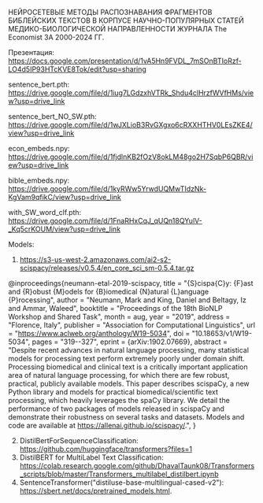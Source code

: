 НЕЙРОСЕТЕВЫЕ МЕТОДЫ РАСПОЗНАВАНИЯ ФРАГМЕНТОВ БИБЛЕЙСКИХ ТЕКСТОВ В КОРПУСЕ НАУЧНО-ПОПУЛЯРНЫХ СТАТЕЙ 
МЕДИКО-БИОЛОГИЧЕСКОЙ НАПРАВЛЕННОСТИ ЖУРНАЛА The Economist ЗА 2000-2024 ГГ.

Презентация:
https://docs.google.com/presentation/d/1vA5Hn9FVDL_7mSOnBTIoRzf-LO4d5IP93HTcKVE8Tok/edit?usp=sharing

sentence_bert.pth:
https://drive.google.com/file/d/1iug7LGdzxhVTRk_Shdu4clHrzfWVfHMs/view?usp=drive_link 

sentence_bert_NO_SW.pth:
https://drive.google.com/file/d/1wJXLioB3RvGXgxo6cRXXHTHV0LEsZKE4/view?usp=drive_link 

econ_embeds.npy:
https://drive.google.com/file/d/1fjdlnKB2fOzV8okLM48go2H7SqbP6QBR/view?usp=drive_link 

bible_embeds.npy:
https://drive.google.com/file/d/1kyRWw5YrwdUQMwTIdzNk-KgVam9qfikC/view?usp=drive_link

with_SW_word_clf.pth:
https://drive.google.com/file/d/1FnaRHxCqJ_qUQn18QYulV-_Kq5crKOUM/view?usp=drive_link 


Models:
1. https://s3-us-west-2.amazonaws.com/ai2-s2-scispacy/releases/v0.5.4/en_core_sci_sm-0.5.4.tar.gz

@inproceedings{neumann-etal-2019-scispacy,
    title = "{S}cispa{C}y: {F}ast and {R}obust {M}odels for {B}iomedical {N}atural {L}anguage {P}rocessing",
    author = "Neumann, Mark  and
      King, Daniel  and
      Beltagy, Iz  and
      Ammar, Waleed",
    booktitle = "Proceedings of the 18th BioNLP Workshop and Shared Task",
    month = aug,
    year = "2019",
    address = "Florence, Italy",
    publisher = "Association for Computational Linguistics",
    url = "https://www.aclweb.org/anthology/W19-5034",
    doi = "10.18653/v1/W19-5034",
    pages = "319--327",
    eprint = {arXiv:1902.07669},
    abstract = "Despite recent advances in natural language processing, many statistical models for processing text perform extremely poorly under domain shift. Processing biomedical and clinical text is a critically important application area of natural language processing, for which there are few robust, practical, publicly available models. This paper describes scispaCy, a new Python library and models for practical biomedical/scientific text processing, which heavily leverages the spaCy library. We detail the performance of two packages of models released in scispaCy and demonstrate their robustness on several tasks and datasets. Models and code are available at https://allenai.github.io/scispacy/.",
}

2. DistilBertForSequenceClassification: https://github.com/huggingface/transformers?files=1
3. DistilBERT for MultiLabel Text Classification: https://colab.research.google.com/github/DhavalTaunk08/Transformers_scripts/blob/master/Transformers_multilabel_distilbert.ipynb
4. SentenceTransformer("distiluse-base-multilingual-cased-v2"): https://sbert.net/docs/pretrained_models.html.
   
